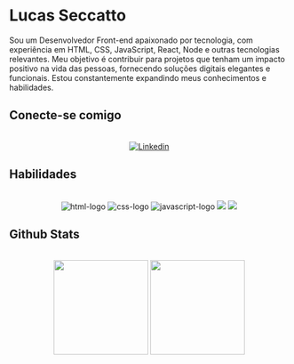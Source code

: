 # Lucas Seccatto

Sou um Desenvolvedor Front-end apaixonado por tecnologia, com experiência em HTML, CSS, JavaScript, React, Node e outras tecnologias relevantes.
Meu objetivo é contribuir para projetos que tenham um impacto positivo na vida das pessoas, fornecendo soluções digitais elegantes e funcionais. Estou constantemente expandindo meus conhecimentos e habilidades.

## Conecte-se comigo
<br>
<div align="center">
<a href="https://www.linkedin.com/in/lucasseccatto/" target="_blank" ><img src="https://img.shields.io/badge/LinkedIn-0077B5?style=for-the-badge&logo=linkedin&logoColor=white" alt="Linkedin"><a>
</div>

## Habilidades
<br>
<div align="center" style=" display:inline_block">
    <img src="https://img.shields.io/badge/HTML5-E34F26?style=for-the-badge&logo=html5&logoColor=white" alt="html-logo" />
    <img src="https://img.shields.io/badge/CSS3-1572B6?style=for-the-badge&logo=css3&logoColor=white" alt="css-logo" />
    <img src="https://img.shields.io/badge/JavaScript-F7DF1E?style=for-the-badge&logo=javascript&logoColor=black" alt="javascript-logo" />
    <img src="https://img.shields.io/badge/Node.js-43853D?style=for-the-badge&logo=node.js&logoColor=white" />
    <img src="https://img.shields.io/badge/React-20232A?style=for-the-badge&logo=react&logoColor=61DAFB"/>
</div>

## Github Stats
<br>
<div align="center">
    <img height="170cm" src= "https://github-readme-stats.vercel.app/api?username=lucasseccatto&show_icons=true&theme=radical"/>
    <img height="170cm" src="https://github-readme-stats.vercel.app/api/top-langs/?username=lucasseccatto&layout=compact&langs_count=16&theme=radical"/>
</div>


